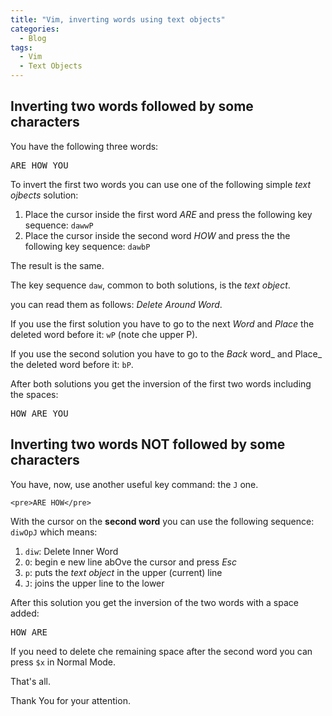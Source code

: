 ```yaml
---
title: "Vim, inverting words using text objects"
categories:
  - Blog
tags:
  - Vim
  - Text Objects
---
```




## Inverting two words followed by some characters

You have the following three words:
      
<pre>
ARE HOW YOU
</pre>


To invert the first two words  you can use one of the following simple _text ojbects_ solution:

1. Place the cursor inside the first word _ARE_ and press the following key sequence: `dawwP`
1. Place  the cursor inside the second word _HOW_  and press the  the following key sequence: `dawbP`

The result is the same.



The key sequence `daw`, common to both solutions, is the _text object_. 

you can read them as follows: _Delete Around Word_.

If you use the first solution you have to go to the next _Word_ and _Place_ the deleted word before it: `wP` (note che upper P).



If you use the second solution you have to go to the _Back_ word_ and Place_ the deleted word before it: `bP`.




After both solutions you get the inversion of the first two words including the spaces:

<pre>
HOW ARE YOU
</pre>

        


         
## Inverting two words NOT followed by some characters




You have, now, use another useful key command: the `J` one.

 


    <pre>ARE HOW</pre>

 With the cursor on the **second word** you can use the following sequence: `diwOpJ` which means:

1. `diw`: Delete Inner Word
1. `O`: begin e new line abOve the cursor and press _Esc_
1. `p`: puts the _text object_ in the upper (current) line
1. `J`:  joins the upper line to the lower





After this solution you get the inversion of the two words with a space added: 

<pre>HOW ARE </pre>

If you need to delete che remaining space after the second word you can press `$x` in Normal Mode.

That's all.

Thank You for your attention.
